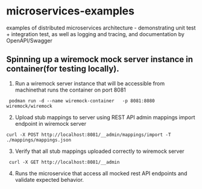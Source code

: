 # microservices-examples
examples of distributed microservices architecture - demonstrating unit test + integration test, as well as logging and tracing, and documentation by OpenAPI/Swagger

## Spinning up a wiremock mock server instance in container(for testing locally).
1. Run a wiremock server instance that will be accessible from machinethat runs the container on port 8081
```shell
 podman run -d --name wiremock-container   -p 8081:8080  wiremock/wiremock
```
2. Upload stub mappings to server using REST API admin mappings import endpoint in wiremock server
```shell
curl -X POST http://localhost:8081/__admin/mappings/import -T ./mappings/mappings.json
```

3. Verify that all stub mappings uploaded correctly to wiremock server
```shell
 curl -X GET http://localhost:8081/__admin
```
4. Runs the microservice that access all mocked rest API endpoints and validate expected behavior.
